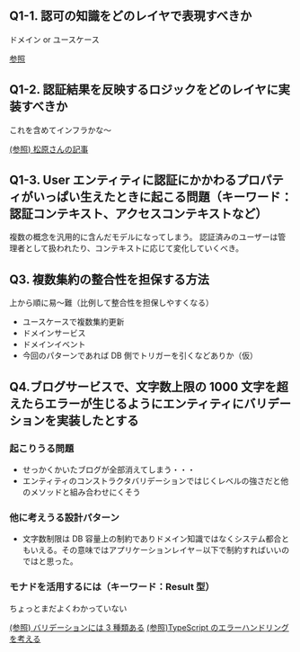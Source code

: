 ## Q1-1. 認可の知識をどのレイヤで表現すべきか

ドメイン or ユースケース

[参照](https://github.com/little-hands/ddd-q-and-a/issues/121)

## Q1-2. 認証結果を反映するロジックをどのレイヤに実装すべきか

これを含めてインフラかな～

[(参照) 松原さんの記事](https://zenn.dev/dowanna6/articles/5c05ab671fb7ab)

## Q1-3. User エンティティに認証にかかわるプロパティがいっぱい生えたときに起こる問題（キーワード：認証コンテキスト、アクセスコンテキストなど）

複数の概念を汎用的に含んだモデルになってしまう。
認証済みのユーザーは管理者として扱われたり、コンテキストに応じて変化していくべき。

## Q3. 複数集約の整合性を担保する方法

上から順に易～難（比例して整合性を担保しやすくなる）

- ユースケースで複数集約更新
- ドメインサービス
- ドメインイベント
- 今回のパターンであれば DB 側でトリガーを引くなどありか（仮）

## Q4.ブログサービスで、文字数上限の 1000 文字を超えたらエラーが生じるようにエンティティにバリデーションを実装したとする

### 起こりうる問題

- せっかくかいたブログが全部消えてしまう・・・
- エンティティのコンストラクタバリデーションではじくレベルの強さだと他のメソッドと組み合わせにくそう

### 他に考えうる設計パターン

- 文字数制限は DB 容量上の制約でありドメイン知識ではなくシステム都合ともいえる。その意味ではアプリケーションレイヤ－以下で制約すればいいのではと思った。

### モナドを活用するには（キーワード：Result 型）

ちょっとまだよくわかっていない

[(参照) バリデーションには 3 種類ある](https://blog.ohgaki.net/there-are-3-types-of-validations)
[(参照)TypeScript のエラーハンドリングを考える](https://qiita.com/frozenbonito/items/e708dfb3ab7c1fd3824d)
